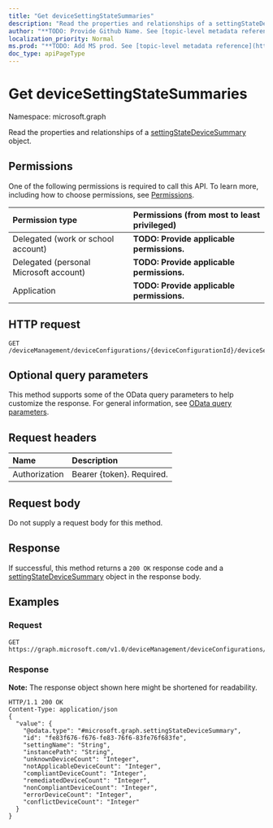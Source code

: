 ```yaml
---
title: "Get deviceSettingStateSummaries"
description: "Read the properties and relationships of a settingStateDeviceSummary object."
author: "**TODO: Provide Github Name. See [topic-level metadata reference](https://msgo.azurewebsites.net/add/document/guidelines/metadata.html#topic-level-metadata)**"
localization_priority: Normal
ms.prod: "**TODO: Add MS prod. See [topic-level metadata reference](https://msgo.azurewebsites.net/add/document/guidelines/metadata.html#topic-level-metadata)**"
doc_type: apiPageType
---
```


# Get deviceSettingStateSummaries

Namespace: microsoft.graph

Read the properties and relationships of a [settingStateDeviceSummary](../resources/intune-settingstatedevicesummary.md) object.

## Permissions
One of the following permissions is required to call this API. To learn more, including how to choose permissions, see [Permissions](/concepts/permissions-reference.md).

|Permission type|Permissions (from most to least privileged)|
|:---|:---|
|Delegated (work or school account)|**TODO: Provide applicable permissions.**|
|Delegated (personal Microsoft account)|**TODO: Provide applicable permissions.**|
|Application|**TODO: Provide applicable permissions.**|

## HTTP request

<!-- {
  "blockType": "ignored"
}
-->
``` http
GET /deviceManagement/deviceConfigurations/{deviceConfigurationId}/deviceSettingStateSummaries
```

## Optional query parameters
This method supports some of the OData query parameters to help customize the response. For general information, see [OData query parameters](/graph/query-parameters).

## Request headers
|Name|Description|
|:---|:---|
|Authorization|Bearer {token}. Required.|

## Request body
Do not supply a request body for this method.

## Response

If successful, this method returns a `200 OK` response code and a [settingStateDeviceSummary](../resources/intune-settingstatedevicesummary.md) object in the response body.

## Examples

### Request
<!-- {
  "blockType": "request",
  "name": "get_settingstatedevicesummary"
}
-->
``` http
GET https://graph.microsoft.com/v1.0/deviceManagement/deviceConfigurations/{deviceConfigurationId}/deviceSettingStateSummaries
```


### Response
**Note:** The response object shown here might be shortened for readability.
<!-- {
  "blockType": "response",
  "truncated": true,
  "@odata.type": "microsoft.graph.settingStateDeviceSummary"
}
-->
``` http
HTTP/1.1 200 OK
Content-Type: application/json
{
  "value": {
    "@odata.type": "#microsoft.graph.settingStateDeviceSummary",
    "id": "fe83f676-f676-fe83-76f6-83fe76f683fe",
    "settingName": "String",
    "instancePath": "String",
    "unknownDeviceCount": "Integer",
    "notApplicableDeviceCount": "Integer",
    "compliantDeviceCount": "Integer",
    "remediatedDeviceCount": "Integer",
    "nonCompliantDeviceCount": "Integer",
    "errorDeviceCount": "Integer",
    "conflictDeviceCount": "Integer"
  }
}
```

